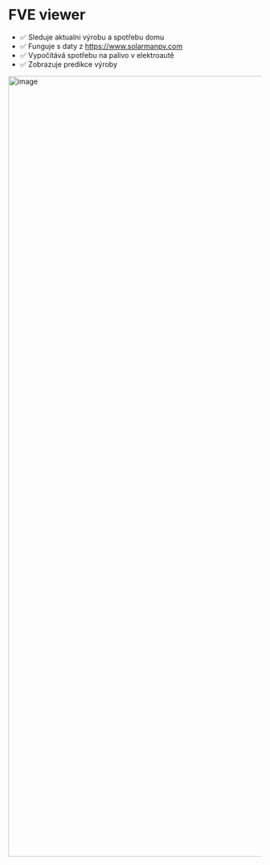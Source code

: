 # FVE viewer

- ✅ Sleduje aktualni výrobu a spotřebu domu
- ✅ Funguje s daty z https://www.solarmanpv.com
- ✅ Vypočítává spotřebu na palivo v elektroautě
- ✅ Zobrazuje predikce výroby

<img width="1552" alt="image" src="https://user-images.githubusercontent.com/1576931/236618751-1c03ed03-0bda-4cab-b504-6f7805a8d06b.png">
